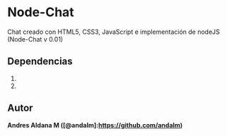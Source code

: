 # Node-Chat

Chat creado con HTML5, CSS3, JavaScript e implementación de nodeJS (Node-Chat v 0.01)

## Dependencias

   1. [Socket.io]:https://github.com/LearnBoost/Socket.IO
   2. [express]:https://github.com/visionmedia/express

## Autor

**Andres Aldana M ([@andalm]:https://github.com/andalm)**



